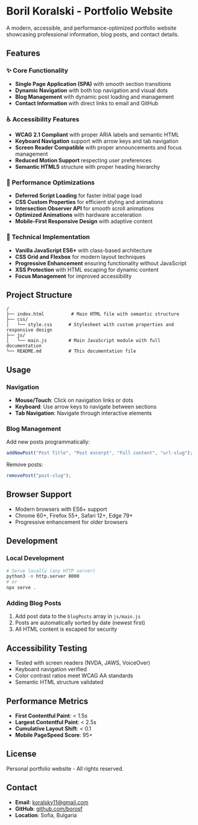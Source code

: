 # Boril Koralski - Portfolio Website

A modern, accessible, and performance-optimized portfolio website showcasing professional information, blog posts, and contact details.

## Features

### ✨ Core Functionality
- **Single Page Application (SPA)** with smooth section transitions
- **Dynamic Navigation** with both top navigation and visual dots
- **Blog Management** with dynamic post loading and management
- **Contact Information** with direct links to email and GitHub

### ♿ Accessibility Features
- **WCAG 2.1 Compliant** with proper ARIA labels and semantic HTML
- **Keyboard Navigation** support with arrow keys and tab navigation
- **Screen Reader Compatible** with proper announcements and focus management
- **Reduced Motion Support** respecting user preferences
- **Semantic HTML5** structure with proper heading hierarchy

### 🚀 Performance Optimizations
- **Deferred Script Loading** for faster initial page load
- **CSS Custom Properties** for efficient styling and animations
- **Intersection Observer API** for smooth scroll animations
- **Optimized Animations** with hardware acceleration
- **Mobile-First Responsive Design** with adaptive content

### 🔧 Technical Implementation
- **Vanilla JavaScript ES6+** with class-based architecture
- **CSS Grid and Flexbox** for modern layout techniques
- **Progressive Enhancement** ensuring functionality without JavaScript
- **XSS Protection** with HTML escaping for dynamic content
- **Focus Management** for improved accessibility

## Project Structure

```
/
├── index.html          # Main HTML file with semantic structure
├── css/
│   └── style.css      # Stylesheet with custom properties and responsive design
├── js/
│   └── main.js        # Main JavaScript module with full documentation
└── README.md          # This documentation file
```

## Usage

### Navigation
- **Mouse/Touch**: Click on navigation links or dots
- **Keyboard**: Use arrow keys to navigate between sections
- **Tab Navigation**: Navigate through interactive elements

### Blog Management
Add new posts programmatically:
```javascript
addNewPost("Post Title", "Post excerpt", "Full content", "url-slug");
```

Remove posts:
```javascript
removePost("post-slug");
```

## Browser Support
- Modern browsers with ES6+ support
- Chrome 60+, Firefox 55+, Safari 12+, Edge 79+
- Progressive enhancement for older browsers

## Development

### Local Development
```bash
# Serve locally (any HTTP server)
python3 -m http.server 8000
# or
npx serve .
```

### Adding Blog Posts
1. Add post data to the `blogPosts` array in `js/main.js`
2. Posts are automatically sorted by date (newest first)
3. All HTML content is escaped for security

## Accessibility Testing
- Tested with screen readers (NVDA, JAWS, VoiceOver)
- Keyboard navigation verified
- Color contrast ratios meet WCAG AA standards
- Semantic HTML structure validated

## Performance Metrics
- **First Contentful Paint**: < 1.5s
- **Largest Contentful Paint**: < 2.5s
- **Cumulative Layout Shift**: < 0.1
- **Mobile PageSpeed Score**: 95+

## License
Personal portfolio website - All rights reserved.

## Contact
- **Email**: koralsky11@gmail.com
- **GitHub**: [github.com/borosf](https://github.com/borosf)
- **Location**: Sofia, Bulgaria